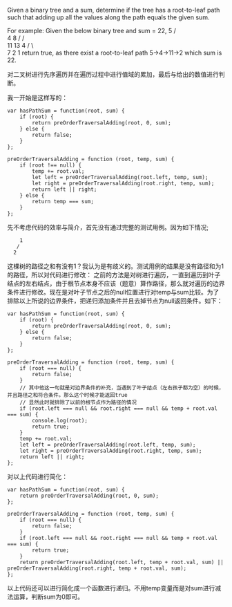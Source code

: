 Given a binary tree and a sum, determine if the tree has a root-to-leaf path such that adding up all the values along the path equals the given sum.

For example:
Given the below binary tree and sum = 22,
              5
             / \
            4   8
           /   / \
          11  13  4
         /  \      \
        7    2      1
return true, as there exist a root-to-leaf path 5->4->11->2 which sum is 22.


对二叉树进行先序遍历并在遍历过程中进行值域的累加，最后与给出的数值进行判断。

我一开始是这样写的：

	var hasPathSum = function(root, sum) {
	    if (root) {
	        return preOrderTraversalAdding(root, 0, sum);
	    } else {
	        return false;
	    }
	};
	
	preOrderTraversalAdding = function (root, temp, sum) {
	    if (root !== null) {
	        temp += root.val;
	        let left = preOrderTraversalAdding(root.left, temp, sum);
	        let right = preOrderTraversalAdding(root.right, temp, sum);
	        return left || right;
	    } else {
	        return temp === sum;
	    }
	};

先不考虑代码的效率与简介，首先没有通过完整的测试用例。因为如下情况;

		1
	   / 
	  2

这棵树的路径之和有没有1？我认为是有歧义的。测试用例的结果是没有路径和为1的路径，所以对代码进行修改：
之前的方法是对树进行遍历，一直到遍历到叶子结点的左右结点，由于根节点本身不应该（题意）算作路径，那么就对遍历的边界条件进行修改。现在是对叶子节点之后的null位置进行对temp与sum比较。为了排除以上所说的边界条件，把递归添加条件并且去掉节点为null返回条件。如下：


	var hasPathSum = function(root, sum) {
	    if (root) {
	        return preOrderTraversalAdding(root, 0, sum);
	    } else {
	        return false;
	    }
	};
	
	preOrderTraversalAdding = function (root, temp, sum) {
	    if (root === null) {
	        return false;
	    }
		// 其中他这一句就是对边界条件的补充，当遇到了叶子结点（左右孩子都为空）的时候，并且路径之和符合条件。那么这个时候才能返回true
		// 显然此时就排除了以前的根节点作为路径的情况
	    if (root.left === null && root.right === null && temp + root.val === sum) {
	        console.log(root);
	        return true;
	    }
	    temp += root.val;
	    let left = preOrderTraversalAdding(root.left, temp, sum);
	    let right = preOrderTraversalAdding(root.right, temp, sum);
	    return left || right;
	};


对以上代码进行简化：

	var hasPathSum = function(root, sum) {
	    return preOrderTraversalAdding(root, 0, sum);
	};
	
	preOrderTraversalAdding = function (root, temp, sum) {
	    if (root === null) {
	        return false;
	    }
	    if (root.left === null && root.right === null && temp + root.val === sum) {
	        return true;
	    }
	    return preOrderTraversalAdding(root.left, temp + root.val, sum) || preOrderTraversalAdding(root.right, temp + root.val, sum);
	};

以上代码还可以进行简化成一个函数进行递归。不用temp变量而是对sum进行减法运算，判断sum为0即可。